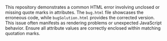 This repository demonstrates a common HTML error involving unclosed or missing quote marks in attributes. The `bug.html` file showcases the erroneous code, while `bugSolution.html` provides the corrected version.  This issue often manifests as rendering problems or unexpected JavaScript behavior.  Ensure all attribute values are correctly enclosed within matching quotation marks.